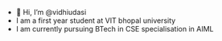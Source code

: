 - 👋 Hi, I’m @vidhiudasi
-    I am a first year student at VIT bhopal university
-    I am currently pursuing BTech in CSE specialisation in AIML
     

